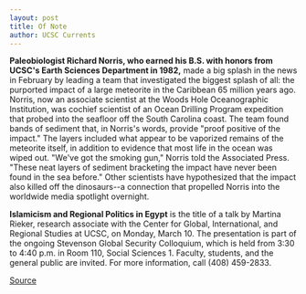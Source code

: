```yaml
---
layout: post
title: Of Note
author: UCSC Currents
---
```


**Paleobiologist Richard Norris, who earned his B.S. with honors from UCSC's Earth Sciences Department in 1982,** made a big splash in the news in February by leading a team that investigated the biggest splash of all: the purported impact of a large meteorite in the Caribbean 65 million years ago. Norris, now an associate scientist at the Woods Hole Oceanographic Institution, was cochief scientist of an Ocean Drilling Program expedition that probed into the seafloor off the South Carolina coast. The team found bands of sediment that, in Norris's words, provide "proof positive of the impact." The layers included what appear to be vaporized remains of the meteorite itself, in addition to evidence that most life in the ocean was wiped out. "We've got the smoking gun," Norris told the Associated Press. "These neat layers of sediment bracketing the impact have never been found in the sea before." Other scientists have hypothesized that the impact also killed off the dinosaurs--a connection that propelled Norris into the worldwide media spotlight overnight.

**Islamicism and Regional Politics in Egypt** is the title of a talk by Martina Rieker, research associate with the Center for Global, International, and Regional Studies at UCSC, on Monday, March 10. The presentation is part of the ongoing Stevenson Global Security Colloquium, which is held from 3:30 to 4:40 p.m. in Room 110, Social Sciences 1. Faculty, students, and the general public are invited. For more information, call (408) 459-2833.

[Source](http://www1.ucsc.edu/oncampus/currents/97-03-10/ofnote.htm "Permalink to Of Note: 03-10-97")
